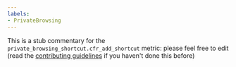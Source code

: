 ```yaml
---
labels:
- PrivateBrowsing
---
```

This is a stub commentary for the `private_browsing_shortcut.cfr_add_shortcut` metric: please feel free to edit (read the
[contributing guidelines](https://github.com/mozilla/glean-annotations/blob/main/CONTRIBUTING.md)
if you haven't done this before)
